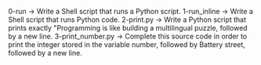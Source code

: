 0-run -> Write a Shell script that runs a Python script.
1-run_inline -> Write a Shell script that runs Python code.
2-print.py -> Write a Python script that prints exactly "Programming is like building a multilingual puzzle, followed by a new line.
3-print_number.py -> Complete this source code in order to print the integer stored in the variable number, followed by Battery street, followed by a new line.
